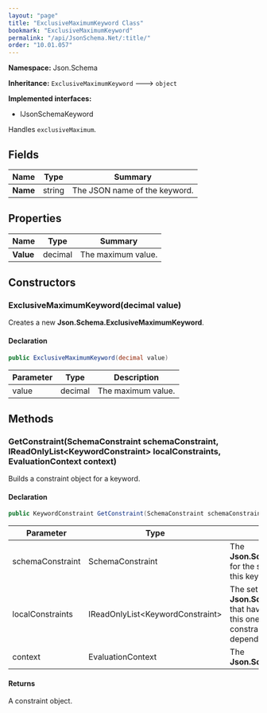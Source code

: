 ```yaml
---
layout: "page"
title: "ExclusiveMaximumKeyword Class"
bookmark: "ExclusiveMaximumKeyword"
permalink: "/api/JsonSchema.Net/:title/"
order: "10.01.057"
---
```

**Namespace:** Json.Schema

**Inheritance:**
`ExclusiveMaximumKeyword`
 🡒 
`object`

**Implemented interfaces:**

- IJsonSchemaKeyword

Handles `exclusiveMaximum`.

## Fields

| Name | Type | Summary |
|---|---|---|
| **Name** | string | The JSON name of the keyword. |

## Properties

| Name | Type | Summary |
|---|---|---|
| **Value** | decimal | The maximum value. |

## Constructors

### ExclusiveMaximumKeyword(decimal value)

Creates a new **Json.Schema.ExclusiveMaximumKeyword**.

#### Declaration

```c#
public ExclusiveMaximumKeyword(decimal value)
```

| Parameter | Type | Description |
|---|---|---|
| value | decimal | The maximum value. |


## Methods

### GetConstraint(SchemaConstraint schemaConstraint, IReadOnlyList\<KeywordConstraint\> localConstraints, EvaluationContext context)

Builds a constraint object for a keyword.

#### Declaration

```c#
public KeywordConstraint GetConstraint(SchemaConstraint schemaConstraint, IReadOnlyList<KeywordConstraint> localConstraints, EvaluationContext context)
```

| Parameter | Type | Description |
|---|---|---|
| schemaConstraint | SchemaConstraint | The **Json.Schema.SchemaConstraint** for the schema object that houses this keyword. |
| localConstraints | IReadOnlyList\<KeywordConstraint\> | The set of other **Json.Schema.KeywordConstraint**s that have been processed prior to this one. Will contain the constraints for keyword dependencies. |
| context | EvaluationContext | The **Json.Schema.EvaluationContext**. |


#### Returns

A constraint object.

